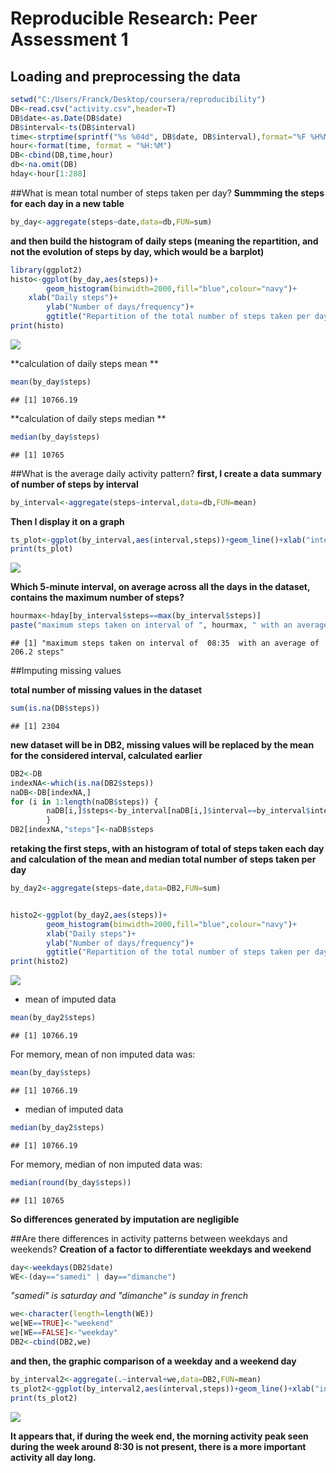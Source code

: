 # Reproducible Research: Peer Assessment 1


## Loading and preprocessing the data



```r
setwd("C:/Users/Franck/Desktop/coursera/reproducibility")
DB<-read.csv("activity.csv",header=T)
DB$date<-as.Date(DB$date)
DB$interval<-ts(DB$interval)
time<-strptime(sprintf("%s %04d", DB$date, DB$interval),format="%F %H%M")
hour<-format(time, format = "%H:%M")
DB<-cbind(DB,time,hour)
db<-na.omit(DB)
hday<-hour[1:288]
```

##What is mean total number of steps taken per day?
**Summming the steps for each day in a new table**


```r
by_day<-aggregate(steps~date,data=db,FUN=sum)
```

**and then build the histogram of daily steps (meaning the repartition, and not the evolution of steps by day, which would be a barplot)**


```r
library(ggplot2)
histo<-ggplot(by_day,aes(steps))+
        geom_histogram(binwidth=2000,fill="blue",colour="navy")+
  	xlab("Daily steps")+
		ylab("Number of days/frequency")+
		ggtitle("Repartition of the total number of steps taken per day")
print(histo)
```

![](PA1_template_files/figure-html/unnamed-chunk-3-1.png) 

**calculation of daily steps mean **

```r
mean(by_day$steps)
```

```
## [1] 10766.19
```

**calculation of daily steps median **

```r
median(by_day$steps)
```

```
## [1] 10765
```


##What is the average daily activity pattern?
**first, I create a data summary of number of steps by interval**


```r
by_interval<-aggregate(steps~interval,data=db,FUN=mean)
```

**Then I display it on a graph**


```r
ts_plot<-ggplot(by_interval,aes(interval,steps))+geom_line()+xlab("interval (5 min interval)")+ylab("average nb of steps")+ggtitle("average patern of steps taken along a day")
print(ts_plot)
```

![](PA1_template_files/figure-html/unnamed-chunk-7-1.png) 

**Which 5-minute interval, on average across all the days in the dataset, contains the maximum number of steps?**


```r
hourmax<-hday[by_interval$steps==max(by_interval$steps)]
paste("maximum steps taken on interval of ", hourmax, " with an average of ", round(max(by_interval$steps),1), "steps")
```

```
## [1] "maximum steps taken on interval of  08:35  with an average of  206.2 steps"
```

##Imputing missing values

**total number of missing values in the dataset**


```r
sum(is.na(DB$steps))
```

```
## [1] 2304
```

**new dataset will be in DB2, missing values will be replaced by the mean for the considered interval, calculated earlier** 


```r
DB2<-DB
indexNA<-which(is.na(DB2$steps))
naDB<-DB[indexNA,]
for (i in 1:length(naDB$steps)) {
		naDB[i,]$steps<-by_interval[naDB[i,]$interval==by_interval$interval,]$steps		
		}
DB2[indexNA,"steps"]<-naDB$steps
```

**retaking the first steps, with an histogram of total of steps taken each day  
and calculation of the mean and median total number of steps taken per day**


```r
by_day2<-aggregate(steps~date,data=DB2,FUN=sum)


histo2<-ggplot(by_day2,aes(steps))+
        geom_histogram(binwidth=2000,fill="blue",colour="navy")+
		xlab("Daily steps")+
		ylab("Number of days/frequency")+
		ggtitle("Repartition of the total number of steps taken per day (imputed data)")
print(histo2)
```

![](PA1_template_files/figure-html/unnamed-chunk-11-1.png) 



- mean of imputed data


```r
mean(by_day2$steps)
```

```
## [1] 10766.19
```
For memory, mean of non imputed data was:

```r
mean(by_day$steps)
```

```
## [1] 10766.19
```


- median of imputed data


```r
median(by_day2$steps)
```

```
## [1] 10766.19
```

For memory, median of non imputed data was:


```r
median(round(by_day$steps))
```

```
## [1] 10765
```

**So differences generated by imputation are negligible**


##Are there differences in activity patterns between weekdays and weekends?
**Creation of a factor to differentiate weekdays and weekend**


```r
day<-weekdays(DB2$date)
WE<-(day=="samedi" | day=="dimanche")
```
*"samedi" is saturday and "dimanche" is sunday in french*


```r
we<-character(length=length(WE))
we[WE==TRUE]<-"weekend"
we[WE==FALSE]<-"weekday"
DB2<-cbind(DB2,we)
```

**and then, the graphic comparison of a weekday and a weekend day**


```r
by_interval2<-aggregate(.~interval+we,data=DB2,FUN=mean)
ts_plot2<-ggplot(by_interval2,aes(interval,steps))+geom_line()+xlab("interval (5 min interval)")+ylab("average nb of steps")+ggtitle("average patern of steps taken along a day")+facet_grid(.~we)
print(ts_plot2)
```

![](PA1_template_files/figure-html/unnamed-chunk-18-1.png) 

**It appears that, if during the week end, the morning activity peak seen during the week around 8:30 is not present, there is a more important activity all day long.**
